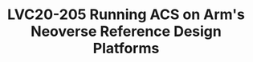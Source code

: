 ---
categories:
- lvc20
description: The Arm ServerReady compliance program provides a solution to ensure
  that the Arm servers comply to standards at both hardware and firmware interface.
  The Arm’s Server Architectural Compliance Suite (ACS) is such a solution and covers
  the compliance validation for hardware requirements (SBSA) and firmware requirements
  (SBBR).<br /> <br /> This presentation talks about running ACS on Arm servers with
  specific focus on experiences of running ACS on Arm’s Neoverse Reference Design
  (RD) platforms. Key takeaways for audience include short introduction of SBSA and
  SBBR test cases, procedures of running ACS, important aspects at the platform software
  level for SBSA and SBBR compliance and ACS test results for Arm’s Neoverse RD platforms.
  This session acts as a quick start guide for running ACS on an Arm platform and
  uses Arm’s Neoverse Reference Design (RD) platform as an example.
image: /assets/images/featured-images/lvc20/LVC20-205.png
session_id: LVC20-205
session_room: '[Track 3] DataCenter'
session_slot:
  end_time: 2020-09-23 09:40
  start_time: 2020-09-23 09:15
session_speakers:
- speaker_bio: Pranav is a Software Engineer in the Open Source Software group at
    Arm. He works on platform software development for Arm&#39;s Neoverse enterprise
    reference platforms. His main focus has been on ServerReady compliance and enabling
    power management functionality for Neoverse platforms.
  speaker_company: ''
  speaker_image: http://avatars.sched.co/e/51/11406052/avatar.jpg.320x320px.jpg?a79
  speaker_name: Pranav Madhu
  speaker_position: Software Engineer
  speaker_role: speaker
session_track: Data Center
tag: session
tags: Data Center
title: LVC20-205 Running ACS on Arm's Neoverse Reference Design Platforms
---